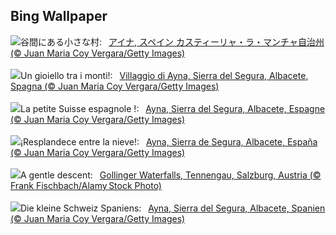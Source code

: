 ## Bing Wallpaper
![](https://www.bing.com/th?id=OHR.AlbaceteSpain_JA-JP9272536909_UHD.jpg&w=1000)谷間にある小さな村:&nbsp;&ensp;[アイナ, スペイン カスティーリャ・ラ・マンチャ自治州 (© Juan Maria Coy Vergara/Getty Images)](https://www.bing.com/th?id=OHR.AlbaceteSpain_JA-JP9272536909_UHD.jpg)
<br><br/>
![](https://www.bing.com/th?id=OHR.AlbaceteSpain_IT-IT3657513736_UHD.jpg&w=1000)Un gioiello tra i monti!:&nbsp;&ensp;[Villaggio di Ayna, Sierra del Segura, Albacete, Spagna (© Juan Maria Coy Vergara/Getty Images)](https://www.bing.com/th?id=OHR.AlbaceteSpain_IT-IT3657513736_UHD.jpg)
<br><br/>
![](https://www.bing.com/th?id=OHR.AlbaceteSpain_FR-FR3668738448_UHD.jpg&w=1000)La petite Suisse espagnole !:&nbsp;&ensp;[Ayna, Sierra del Segura, Albacete, Espagne  (© Juan Maria Coy Vergara/Getty Images)](https://www.bing.com/th?id=OHR.AlbaceteSpain_FR-FR3668738448_UHD.jpg)
<br><br/>
![](https://www.bing.com/th?id=OHR.AlbaceteSpain_ES-ES6264558269_UHD.jpg&w=1000)¡Resplandece entre la nieve!:&nbsp;&ensp;[Ayna, Sierra de Segura, Albacete, España (© Juan Maria Coy Vergara/Getty Images)](https://www.bing.com/th?id=OHR.AlbaceteSpain_ES-ES6264558269_UHD.jpg)
<br><br/>
![](https://www.bing.com/th?id=OHR.GollingerFalls_EN-GB7103601086_UHD.jpg&w=1000)A gentle descent:&nbsp;&ensp;[Gollinger Waterfalls, Tennengau, Salzburg, Austria (© Frank Fischbach/Alamy Stock Photo)](https://www.bing.com/th?id=OHR.GollingerFalls_EN-GB7103601086_UHD.jpg)
<br><br/>
![](https://www.bing.com/th?id=OHR.AlbaceteSpain_DE-DE8393270432_UHD.jpg&w=1000)Die kleine Schweiz Spaniens:&nbsp;&ensp;[Ayna, Sierra del Segura, Albacete, Spanien (© Juan Maria Coy Vergara/Getty Images)](https://www.bing.com/th?id=OHR.AlbaceteSpain_DE-DE8393270432_UHD.jpg)
<br><br/>
